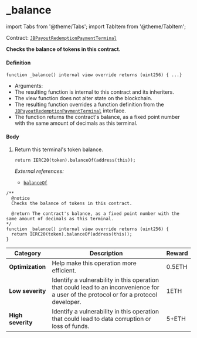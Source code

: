 # _balance

import Tabs from '@theme/Tabs';
import TabItem from '@theme/TabItem';

Contract: [`JBPayoutRedemptionPaymentTerminal`](/dev/api/v2/contracts/or-payment-terminals/jberc20paymentterminal/README.md)​‌

<Tabs>
<TabItem value="Step by step" label="Step by step">

**Checks the balance of tokens in this contract.**

#### Definition

```
function _balance() internal view override returns (uint256) { ...}
```

* Arguments:
* The resulting function is internal to this contract and its inheriters.
* The view function does not alter state on the blockchain.
* The resulting function overrides a function definition from the [`JBPayoutRedemptionPaymentTerminal`](/dev/api/v2/contracts/or-payment-terminals/or-abstract/jbpayoutredemptionpaymentterminal) interface.
* The function returns the contract's balance, as a fixed point number with the same amount of decimals as this terminal.

#### Body

1.  Return this terminal's token balance.

    ```
    return IERC20(token).balanceOf(address(this));
    ```

    _External references:_

    * [`balanceOf`](https://docs.openzeppelin.com/contracts/4.x/api/token/erc20#IERC20-balanceOf-address-)


</TabItem>

<TabItem value="Code" label="Code">

```
/** 
  @notice
  Checks the balance of tokens in this contract.

  @return The contract's balance, as a fixed point number with the same amount of decimals as this terminal.
*/
function _balance() internal view override returns (uint256) {
  return IERC20(token).balanceOf(address(this));
}
```

</TabItem>

<TabItem value="Bug bounty" label="Bug bounty">

| Category          | Description                                                                                                                            | Reward |
| ----------------- | -------------------------------------------------------------------------------------------------------------------------------------- | ------ |
| **Optimization**  | Help make this operation more efficient.                                                                                               | 0.5ETH |
| **Low severity**  | Identify a vulnerability in this operation that could lead to an inconvenience for a user of the protocol or for a protocol developer. | 1ETH   |
| **High severity** | Identify a vulnerability in this operation that could lead to data corruption or loss of funds.                                        | 5+ETH  |

</TabItem>
</Tabs>

